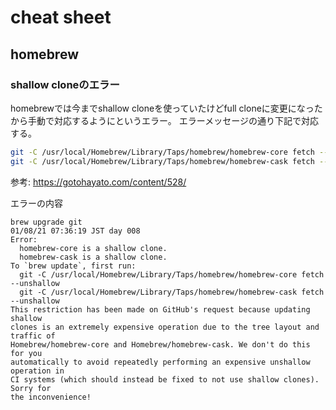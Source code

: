 # cheat sheet

## homebrew

### shallow cloneのエラー

homebrewでは今までshallow cloneを使っていたけどfull cloneに変更になったから手動で対応するようにというエラー。
エラーメッセージの通り下記で対応する。

```bash
git -C /usr/local/Homebrew/Library/Taps/homebrew/homebrew-core fetch --unshallow
git -C /usr/local/Homebrew/Library/Taps/homebrew/homebrew-cask fetch --unshallow
```

参考: https://gotohayato.com/content/528/

エラーの内容
```
brew upgrade git                                                                                                                                                                      01/08/21 07:36:19 JST day 008
Error:
  homebrew-core is a shallow clone.
  homebrew-cask is a shallow clone.
To `brew update`, first run:
  git -C /usr/local/Homebrew/Library/Taps/homebrew/homebrew-core fetch --unshallow
  git -C /usr/local/Homebrew/Library/Taps/homebrew/homebrew-cask fetch --unshallow
This restriction has been made on GitHub's request because updating shallow
clones is an extremely expensive operation due to the tree layout and traffic of
Homebrew/homebrew-core and Homebrew/homebrew-cask. We don't do this for you
automatically to avoid repeatedly performing an expensive unshallow operation in
CI systems (which should instead be fixed to not use shallow clones). Sorry for
the inconvenience!
```
